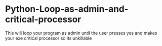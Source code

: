 # Python-Loop-as-admin-and-critical-processor
This will loop your program as admin until the user presses yes and makes your exe critical processor so its unkillable
